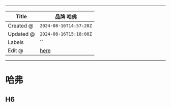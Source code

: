 -----

| Title     | 品牌 哈佛                                             |
| --------- | ------------------------------------------------- |
| Created @ | `2024-08-16T14:57:20Z`                            |
| Updated @ | `2024-08-16T15:18:00Z`                            |
| Labels    | \`\`                                              |
| Edit @    | [here](https://github.com/junxnone/che/issues/15) |

-----

# 哈弗

## H6
